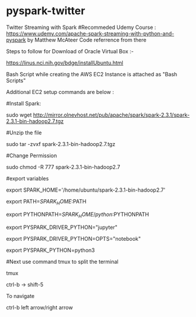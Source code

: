 # pyspark-twitter
Twitter Streaming with Spark
#Recommeded Udemy Course : https://www.udemy.com/apache-spark-streaming-with-python-and-pyspark by Matthew McAteer
Code referrence from there

Steps to follow for Download of Oracle Virtual Box :-

https://linus.nci.nih.gov/bdge/installUbuntu.html

Bash Script while creating the AWS EC2 Instance is attached as "Bash Scripts"

Additional EC2 setup commands are below :

#Install Spark:

sudo wget http://mirror.olnevhost.net/pub/apache/spark/spark-2.3.1/spark-2.3.1-bin-hadoop2.7.tgz

#Unzip the file

sudo tar -zvxf spark-2.3.1-bin-hadoop2.7.tgz

#Change Permission

sudo chmod -R 777 spark-2.3.1-bin-hadoop2.7

#export variables

export SPARK_HOME='/home/ubuntu/spark-2.3.1-bin-hadoop2.7'

export PATH=$SPARK_HOME:$PATH

export PYTHONPATH=$SPARK_HOME/python:$PYTHONPATH

export PYSPARK_DRIVER_PYTHON="jupyter"

export PYSPARK_DRIVER_PYTHON=OPTS="notebook"

export PYSPARK_PYTHON=python3

#Next use command tmux to split the terminal

tmux

ctrl-b -> shift-5

To navigate

ctrl-b left arrow/right arrow


